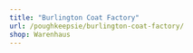 ```yaml
---
title: "Burlington Coat Factory"
url: /poughkeepsie/burlington-coat-factory/
shop: Warenhaus
---
```

